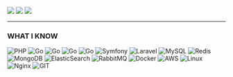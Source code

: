 [![](https://img.shields.io/badge/-gmail-%23ff5252?style=for-the-badge&logo=gmail&logoColor=white)](mailto:mjgheytasi@gmail.com)
[![](https://img.shields.io/badge/-linkedin-blue?style=for-the-badge&logo=linkedin&logoColor=white)](https://www.linkedin.com/in/mojtaba-gheytasi)
[![](https://img.shields.io/badge/-hacker%20rank-%232c3e50?style=for-the-badge&logo=hackerrank)](https://www.hackerrank.com/mjgheytasi)

<hr>

### WHAT I KNOW

![PHP](https://www.vectorlogo.zone/logos/php/php-ar21.svg)
![Go](https://www.vectorlogo.zone/logos/golang/golang-horizontal.svg)
![Go](https://www.vectorlogo.zone/logos/golang/golang-vertical.svg)
![Go](https://www.vectorlogo.zone/logos/golang/golang-ar21.svg)
![Go](https://www.vectorlogo.zone/logos/golang/golang-official.svg)
![Symfony](https://www.vectorlogo.zone/logos/symfony/symfony-icon.svg)
![Laravel](https://www.vectorlogo.zone/logos/laravel/laravel-icon.svg)
![MySQL](https://www.vectorlogo.zone/logos/mysql/mysql-icon.svg)
![Redis](https://www.vectorlogo.zone/logos/redis/redis-icon.svg)
![MongoDB](https://www.vectorlogo.zone/logos/mongodb/mongodb-icon.svg)
![ElasticSearch](https://www.vectorlogo.zone/logos/elastic/elastic-ar21.svg)
![RabbitMQ](https://www.vectorlogo.zone/logos/rabbitmq/rabbitmq-ar21.svg)
![Docker](https://www.vectorlogo.zone/logos/docker/docker-icon.svg)
![AWS](https://www.vectorlogo.zone/logos/amazon_aws/amazon_aws-ar21.svg)
![Linux](https://www.vectorlogo.zone/logos/linux/linux-icon.svg)
![Nginx](https://www.vectorlogo.zone/logos/nginx/nginx-icon.svg)
![GIT](https://www.vectorlogo.zone/logos/git-scm/git-scm-icon.svg)

<br>
